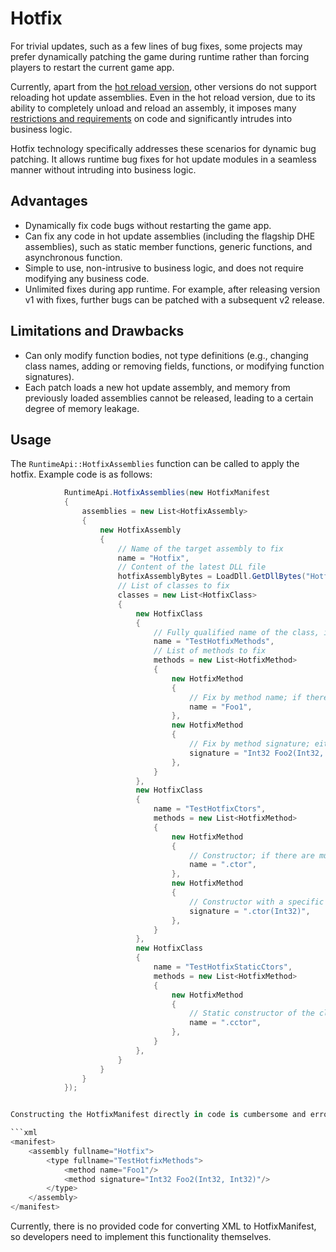 # Hotfix

For trivial updates, such as a few lines of bug fixes, some projects may prefer dynamically patching the game during runtime rather than forcing players to restart the current game app. 

Currently, apart from the [hot reload version](./reload/intro), other versions do not support reloading hot update assemblies. Even in the hot reload version, due to its ability to completely unload and reload an assembly, it imposes many [restrictions and requirements](./reload/hotreloadassembly#unsupported-features-and-special-requirements) on code and significantly intrudes into business logic.

Hotfix technology specifically addresses these scenarios for dynamic bug patching. It allows runtime bug fixes for hot update modules in a seamless manner without intruding into business logic.

## Advantages

- Dynamically fix code bugs without restarting the game app.
- Can fix any code in hot update assemblies (including the flagship DHE assemblies), such as static member functions, generic functions, and asynchronous function.
- Simple to use, non-intrusive to business logic, and does not require modifying any business code.
- Unlimited fixes during app runtime. For example, after releasing version v1 with fixes, further bugs can be patched with a subsequent v2 release.

## Limitations and Drawbacks

- Can only modify function bodies, not type definitions (e.g., changing class names, adding or removing fields, functions, or modifying function signatures).
- Each patch loads a new hot update assembly, and memory from previously loaded assemblies cannot be released, leading to a certain degree of memory leakage.

## Usage

The `RuntimeApi::HotfixAssemblies` function can be called to apply the hotfix. Example code is as follows:

```csharp
            RuntimeApi.HotfixAssemblies(new HotfixManifest
            {
                assemblies = new List<HotfixAssembly>
                {
                    new HotfixAssembly
                    {
                        // Name of the target assembly to fix
                        name = "Hotfix",
                        // Content of the latest DLL file
                        hotfixAssemblyBytes = LoadDll.GetDllBytes("Hotfix.new.dll"),
                        // List of classes to fix
                        classes = new List<HotfixClass>
                        {
                            new HotfixClass
                            {
                                // Fully qualified name of the class, including namespace (if any)
                                name = "TestHotfixMethods",
                                // List of methods to fix
                                methods = new List<HotfixMethod>
                                {
                                    new HotfixMethod
                                    {
                                        // Fix by method name; if there are multiple methods with the same name, all will be fixed
                                        name = "Foo1",
                                    },
                                    new HotfixMethod
                                    {
                                        // Fix by method signature; either `name` or `signature` must be provided, but not both
                                        signature = "Int32 Foo2(Int32, Int32)",
                                    },
                                }
                            },
                            new HotfixClass
                            {
                                name = "TestHotfixCtors",
                                methods = new List<HotfixMethod>
                                {
                                    new HotfixMethod
                                    {
                                        // Constructor; if there are multiple constructors, all will be fixed
                                        name = ".ctor",
                                    },
                                    new HotfixMethod
                                    {
                                        // Constructor with a specific signature
                                        signature = ".ctor(Int32)",
                                    },
                                }
                            },
                            new HotfixClass
                            {
                                name = "TestHotfixStaticCtors",
                                methods = new List<HotfixMethod>
                                {
                                    new HotfixMethod
                                    {
                                        // Static constructor of the class
                                        name = ".cctor",
                                    },
                                }
                            },
                        }
                    }
                }
            });


Constructing the HotfixManifest directly in code is cumbersome and error-prone. It is recommended to first create an XML configuration file like the following example, and then convert it to the HotfixManifest class:

```xml
<manifest>
    <assembly fullname="Hotfix">
        <type fullname="TestHotfixMethods">
            <method name="Foo1"/>
            <method signature="Int32 Foo2(Int32, Int32)"/>
        </type>
    </assembly>
</manifest>
```

Currently, there is no provided code for converting XML to HotfixManifest, so developers need to implement this functionality themselves.
